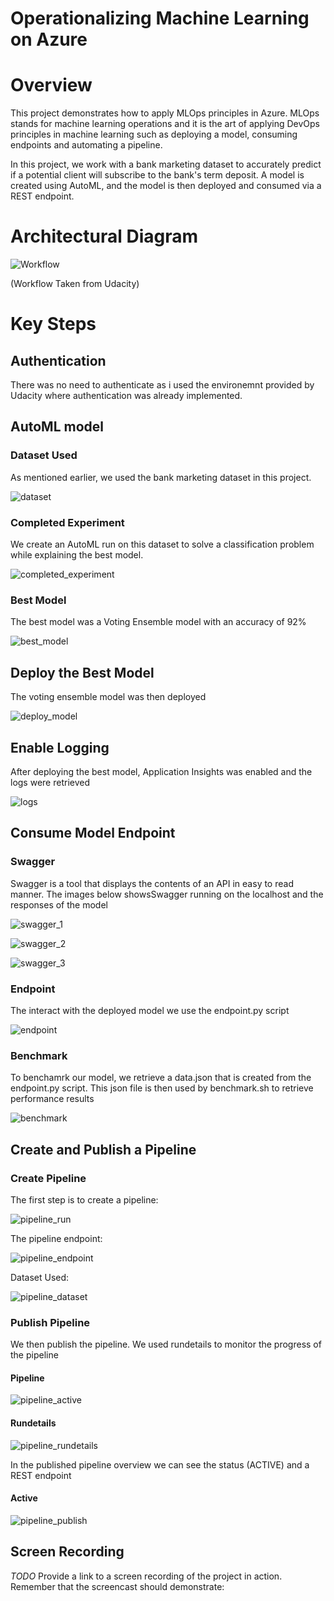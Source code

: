 # Operationalizing Machine Learning on Azure

# Overview

This project demonstrates how to apply MLOps principles in Azure. MLOps stands for machine learning operations and it is the art of applying DevOps principles in machine learning such as deploying a model, consuming endpoints and automating a pipeline.

In this project, we work with a bank marketing dataset to accurately predict if a potential client will subscribe to the bank's term deposit. A model is created using AutoML, and the model is then deployed and consumed via a REST endpoint.

# Architectural Diagram

![Workflow](https://github.com/adhamalhossary/operationalizing-ml-on-azure/blob/main/screenshots/workflow.png)

(Workflow Taken from Udacity)

# Key Steps

## Authentication

There was no need to authenticate as i used the environemnt provided by Udacity where authentication was already implemented.

## AutoML model

### Dataset Used

As mentioned earlier, we used the bank marketing dataset in this project.

![dataset](https://github.com/adhamalhossary/operationalizing-ml-on-azure/blob/main/screenshots/dataset.png)

### Completed Experiment

We create an AutoML run on this dataset to solve a classification problem while explaining the best model.

![completed_experiment](https://github.com/adhamalhossary/operationalizing-ml-on-azure/blob/main/screenshots/automl_complete.png)

### Best Model

The best model was a Voting Ensemble model with an accuracy of 92%

![best_model](https://github.com/adhamalhossary/operationalizing-ml-on-azure/blob/main/screenshots/best_model.png)

## Deploy the Best Model

The voting ensemble model was then deployed

![deploy_model](https://github.com/adhamalhossary/operationalizing-ml-on-azure/blob/main/screenshots/deploy_model.png)

## Enable Logging

After deploying the best model, Application Insights was enabled and the logs were retrieved

![logs](https://github.com/adhamalhossary/operationalizing-ml-on-azure/blob/main/screenshots/logs.png)

## Consume Model Endpoint

### Swagger

Swagger is a tool that displays the contents of an API in easy to read manner. The images below showsSwagger running on the localhost and the responses of the model

![swagger_1](https://github.com/adhamalhossary/operationalizing-ml-on-azure/blob/main/screenshots/swagger_1.png)

![swagger_2](https://github.com/adhamalhossary/operationalizing-ml-on-azure/blob/main/screenshots/swagger_2.png)

![swagger_3](https://github.com/adhamalhossary/operationalizing-ml-on-azure/blob/main/screenshots/swagger_3.png)

### Endpoint

The interact with the deployed model we use the endpoint.py script

![endpoint](https://github.com/adhamalhossary/operationalizing-ml-on-azure/blob/main/screenshots/endpoint.png)

### Benchmark

To benchamrk our model, we retrieve a data.json that is created from the endpoint.py script. This json file is then used by benchmark.sh to retrieve performance results

![benchmark](https://github.com/adhamalhossary/operationalizing-ml-on-azure/blob/main/screenshots/benchmark.png)

## Create and Publish a Pipeline

### Create Pipeline

The first step is to create a pipeline:

![pipeline_run](https://github.com/adhamalhossary/operationalizing-ml-on-azure/blob/main/screenshots/pipeline_run.png)

The pipeline endpoint:

![pipeline_endpoint](https://github.com/adhamalhossary/operationalizing-ml-on-azure/blob/main/screenshots/pipeline_endpoint.png)

Dataset Used:

![pipeline_dataset](https://github.com/adhamalhossary/operationalizing-ml-on-azure/blob/main/screenshots/pipeline_dataset.png)

### Publish Pipeline

We then publish the pipeline. We used rundetails to monitor the progress of the pipeline

#### Pipeline

![pipeline_active](https://github.com/adhamalhossary/operationalizing-ml-on-azure/blob/main/screenshots/pipeline_active.png)

#### Rundetails

![pipeline_rundetails](https://github.com/adhamalhossary/operationalizing-ml-on-azure/blob/main/screenshots/pipeline_rundetails.png)

In the published pipeline overview we can see the status (ACTIVE) and a REST endpoint

#### Active

![pipeline_publish](https://github.com/adhamalhossary/operationalizing-ml-on-azure/blob/main/screenshots/pipeline_publish.png)

## Screen Recording
*TODO* Provide a link to a screen recording of the project in action. Remember that the screencast should demonstrate:
